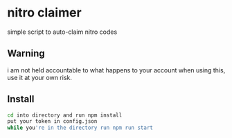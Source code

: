 # nitro claimer
simple script to auto-claim nitro codes

## Warning
i am not held accountable to what happens to your account when using this, use it at your own risk.

## Install
```bash
cd into directory and run npm install
put your token in config.json
while you're in the directory run npm run start
```
